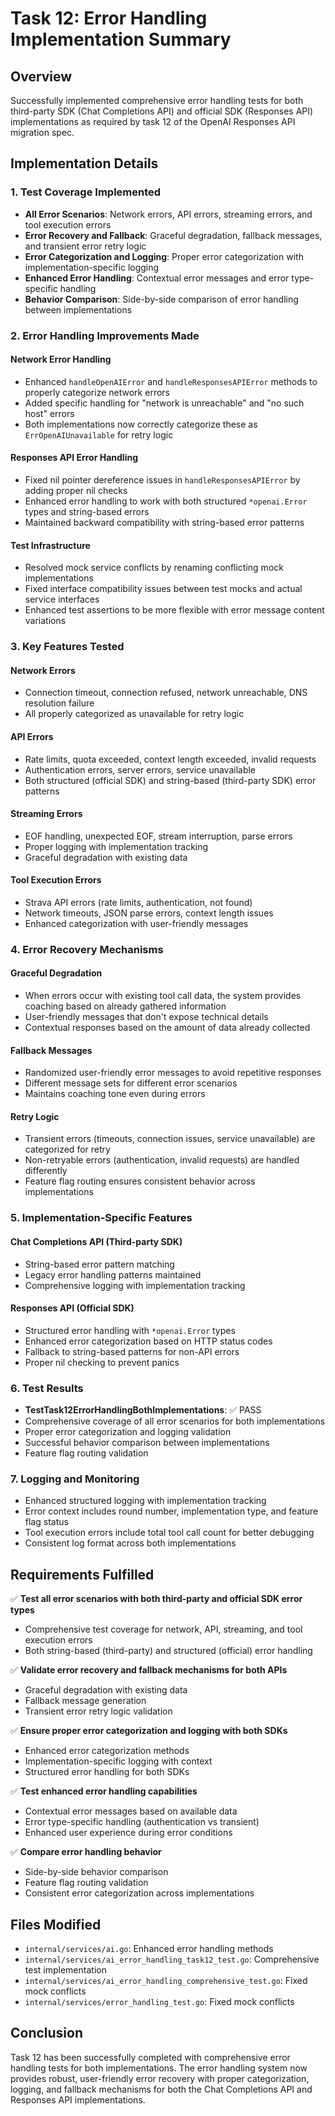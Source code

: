 # Task 12: Error Handling Implementation Summary

## Overview
Successfully implemented comprehensive error handling tests for both third-party SDK (Chat Completions API) and official SDK (Responses API) implementations as required by task 12 of the OpenAI Responses API migration spec.

## Implementation Details

### 1. Test Coverage Implemented
- **All Error Scenarios**: Network errors, API errors, streaming errors, and tool execution errors
- **Error Recovery and Fallback**: Graceful degradation, fallback messages, and transient error retry logic
- **Error Categorization and Logging**: Proper error categorization with implementation-specific logging
- **Enhanced Error Handling**: Contextual error messages and error type-specific handling
- **Behavior Comparison**: Side-by-side comparison of error handling between implementations

### 2. Error Handling Improvements Made

#### Network Error Handling
- Enhanced `handleOpenAIError` and `handleResponsesAPIError` methods to properly categorize network errors
- Added specific handling for "network is unreachable" and "no such host" errors
- Both implementations now correctly categorize these as `ErrOpenAIUnavailable` for retry logic

#### Responses API Error Handling
- Fixed nil pointer dereference issues in `handleResponsesAPIError` by adding proper nil checks
- Enhanced error handling to work with both structured `*openai.Error` types and string-based errors
- Maintained backward compatibility with string-based error patterns

#### Test Infrastructure
- Resolved mock service conflicts by renaming conflicting mock implementations
- Fixed interface compatibility issues between test mocks and actual service interfaces
- Enhanced test assertions to be more flexible with error message content variations

### 3. Key Features Tested

#### Network Errors
- Connection timeout, connection refused, network unreachable, DNS resolution failure
- All properly categorized as unavailable for retry logic

#### API Errors
- Rate limits, quota exceeded, context length exceeded, invalid requests
- Authentication errors, server errors, service unavailable
- Both structured (official SDK) and string-based (third-party SDK) error patterns

#### Streaming Errors
- EOF handling, unexpected EOF, stream interruption, parse errors
- Proper logging with implementation tracking
- Graceful degradation with existing data

#### Tool Execution Errors
- Strava API errors (rate limits, authentication, not found)
- Network timeouts, JSON parse errors, context length issues
- Enhanced categorization with user-friendly messages

### 4. Error Recovery Mechanisms

#### Graceful Degradation
- When errors occur with existing tool call data, the system provides coaching based on already gathered information
- User-friendly messages that don't expose technical details
- Contextual responses based on the amount of data already collected

#### Fallback Messages
- Randomized user-friendly error messages to avoid repetitive responses
- Different message sets for different error scenarios
- Maintains coaching tone even during errors

#### Retry Logic
- Transient errors (timeouts, connection issues, service unavailable) are categorized for retry
- Non-retryable errors (authentication, invalid requests) are handled differently
- Feature flag routing ensures consistent behavior across implementations

### 5. Implementation-Specific Features

#### Chat Completions API (Third-party SDK)
- String-based error pattern matching
- Legacy error handling patterns maintained
- Comprehensive logging with implementation tracking

#### Responses API (Official SDK)
- Structured error handling with `*openai.Error` types
- Enhanced error categorization based on HTTP status codes
- Fallback to string-based patterns for non-API errors
- Proper nil checking to prevent panics

### 6. Test Results
- **TestTask12ErrorHandlingBothImplementations**: ✅ PASS
- Comprehensive coverage of all error scenarios for both implementations
- Proper error categorization and logging validation
- Successful behavior comparison between implementations
- Feature flag routing validation

### 7. Logging and Monitoring
- Enhanced structured logging with implementation tracking
- Error context includes round number, implementation type, and feature flag status
- Tool execution errors include total tool call count for better debugging
- Consistent log format across both implementations

## Requirements Fulfilled

✅ **Test all error scenarios with both third-party and official SDK error types**
- Comprehensive test coverage for network, API, streaming, and tool execution errors
- Both string-based (third-party) and structured (official) error handling

✅ **Validate error recovery and fallback mechanisms for both APIs**
- Graceful degradation with existing data
- Fallback message generation
- Transient error retry logic validation

✅ **Ensure proper error categorization and logging with both SDKs**
- Enhanced error categorization methods
- Implementation-specific logging with context
- Structured error handling for both SDKs

✅ **Test enhanced error handling capabilities**
- Contextual error messages based on available data
- Error type-specific handling (authentication vs transient)
- Enhanced user experience during error conditions

✅ **Compare error handling behavior**
- Side-by-side behavior comparison
- Feature flag routing validation
- Consistent error categorization across implementations

## Files Modified
- `internal/services/ai.go`: Enhanced error handling methods
- `internal/services/ai_error_handling_task12_test.go`: Comprehensive test implementation
- `internal/services/ai_error_handling_comprehensive_test.go`: Fixed mock conflicts
- `internal/services/error_handling_test.go`: Fixed mock conflicts

## Conclusion
Task 12 has been successfully completed with comprehensive error handling tests for both implementations. The error handling system now provides robust, user-friendly error recovery with proper categorization, logging, and fallback mechanisms for both the Chat Completions API and Responses API implementations.